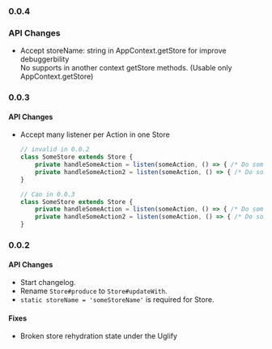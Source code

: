 ### 0.0.4
### API Changes
- Accept storeName: string in AppContext.getStore for improve debuggerbility  
  No supports in another context getStore methods. (Usable only AppContext.getStore)

### 0.0.3
#### API Changes
- Accept many listener per Action in one Store
  ```ts
  // invalid in 0.0.2
  class SomeStore extends Store {
      private handleSomeAction = listen(someAction, () => { /* Do something */ })
      private handleSomeAction2 = listen(someAction, () => { /* Do something */ }) // error!
  }

  // Can in 0.0.3
  class SomeStore extends Store {
      private handleSomeAction = listen(someAction, () => { /* Do something */ })
      private handleSomeAction2 = listen(someAction, () => { /* Do something */ })
  }
  ```

### 0.0.2
#### API Changes
- Start changelog.
- Rename `Store#produce` to `Store#updateWith`.
- `static storeName = 'someStoreName'` is required for Store.

#### Fixes
- Broken store rehydration state under the Uglify
